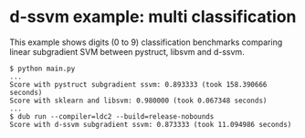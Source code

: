 # d-ssvm example: multi classification

This example shows digits (0 to 9) classification benchmarks comparing linear subgradient SVM between pystruct, libsvm and d-ssvm.

```
$ python main.py
...
Score with pystruct subgradient ssvm: 0.893333 (took 158.390666 seconds)
Score with sklearn and libsvm: 0.980000 (took 0.067348 seconds)
...
$ dub run --compiler=ldc2 --build=release-nobounds
Score with d-ssvm subgradient ssvm: 0.873333 (took 11.094986 seconds)
```
